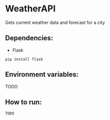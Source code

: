 # WeatherAPI
Gets current weather data and forecast for a city

## Dependencies:
* Flask
```
pip install flask
```

## Environment variables:
TODO 

## How to run:
```
TODO
```